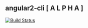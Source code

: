 ## angular2-cli [ A L P H A ]

[![Build Status](https://travis-ci.org/madhusudhand/angular2-cli.svg?branch=master)](https://travis-ci.org/madhusudhand/angular2-cli)

